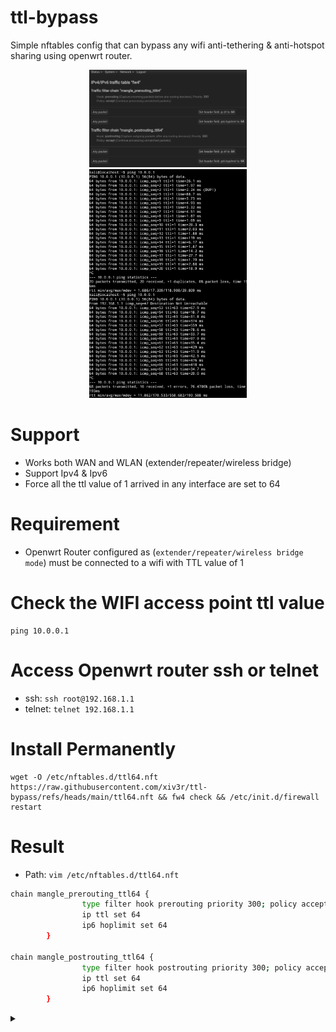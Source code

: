 # ttl-bypass
Simple nftables config that can bypass any wifi anti-tethering & anti-hotspot sharing using openwrt router.

<div align="center">
<img width="50%" height="50%" src="https://github.com/xiv3r/ttl-bypass/blob/main/fw4-firewall.png">
<img width="50%" height="50%" src="https://github.com/xiv3r/ttl-bypass/blob/main/ttl.png">
  
</div>

# Support
- Works both WAN and WLAN (extender/repeater/wireless bridge)
- Support Ipv4 & Ipv6
- Force all the ttl value of 1 arrived in any interface are set to 64

# Requirement
- Openwrt Router configured as (`extender/repeater/wireless bridge mode`) must be connected to a wifi with TTL value of 1

# Check the WIFI access point ttl value

```
ping 10.0.0.1
```

# Access Openwrt router ssh or telnet
- ssh: `ssh root@192.168.1.1`
- telnet: `telnet 192.168.1.1`

# Install Permanently
```
wget -O /etc/nftables.d/ttl64.nft https://raw.githubusercontent.com/xiv3r/ttl-bypass/refs/heads/main/ttl64.nft && fw4 check && /etc/init.d/firewall restart
```
# Result 
- Path: `vim /etc/nftables.d/ttl64.nft`

```sh
chain mangle_prerouting_ttl64 {
                type filter hook prerouting priority 300; policy accept;
                ip ttl set 64
                ip6 hoplimit set 64
        }

chain mangle_postrouting_ttl64 {
                type filter hook postrouting priority 300; policy accept;
                ip ttl set 64
                ip6 hoplimit set 64
        }
```
<details><summary></summary>
  
# Run in ssh CLI
```
wget -qO- https://raw.githubusercontent.com/xiv3r/ttl-bypass/refs/heads/main/ttl64.sh | sh
```
# Openwrt ssh CLI
```sh
nft 'add table inet mangle'

nft 'add chain inet mangle mangle_prerouting_ttl64 { type filter hook prerouting priority 300; policy accept; }'

nft 'add rule inet mangle mangle_prerouting_ttl64 ip ttl set 64'

nft 'add rule inet mangle mangle_prerouting_ttl64 ip6 hoplimit set 64'

nft 'add chain inet mangle mangle_postrouting_ttl64 { type filter hook postrouting priority 300; policy accept; }'

nft 'add rule inet mangle mangle_postrouting_ttl64 ip ttl set 64'

nft 'add rule inet mangle mangle_postrouting_ttl64 ip6 hoplimit set 64'
```
</details>
